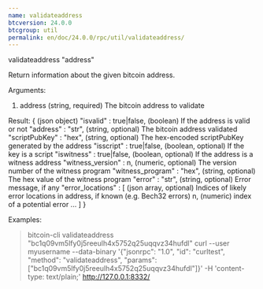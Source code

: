 ```yaml
---
name: validateaddress
btcversion: 24.0.0
btcgroup: util
permalink: en/doc/24.0.0/rpc/util/validateaddress/
---
```


validateaddress "address"

Return information about the given bitcoin address.

Arguments:
1. address    (string, required) The bitcoin address to validate

Result:
{                               (json object)
  "isvalid" : true|false,       (boolean) If the address is valid or not
  "address" : "str",            (string, optional) The bitcoin address validated
  "scriptPubKey" : "hex",       (string, optional) The hex-encoded scriptPubKey generated by the address
  "isscript" : true|false,      (boolean, optional) If the key is a script
  "iswitness" : true|false,     (boolean, optional) If the address is a witness address
  "witness_version" : n,        (numeric, optional) The version number of the witness program
  "witness_program" : "hex",    (string, optional) The hex value of the witness program
  "error" : "str",              (string, optional) Error message, if any
  "error_locations" : [         (json array, optional) Indices of likely error locations in address, if known (e.g. Bech32 errors)
    n,                          (numeric) index of a potential error
    ...
  ]
}

Examples:
> bitcoin-cli validateaddress "bc1q09vm5lfy0j5reeulh4x5752q25uqqvz34hufdl"
> curl --user myusername --data-binary '{"jsonrpc": "1.0", "id": "curltest", "method": "validateaddress", "params": ["bc1q09vm5lfy0j5reeulh4x5752q25uqqvz34hufdl"]}' -H 'content-type: text/plain;' http://127.0.0.1:8332/


